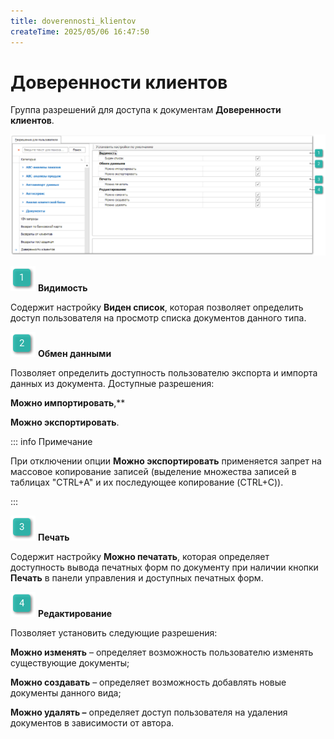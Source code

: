 ```yaml
---
title: doverennosti_klientov
createTime: 2025/05/06 16:47:50
---
```

# Доверенности клиентов
Группа разрешений для доступа к документам **Доверенности клиентов**.

![](../../../../../assets/specification/image154.png)

![](../../../../../assets/specification/image006.png) **Видимость**

Содержит настройку **Виден список**, которая позволяет определить доступ пользователя на просмотр списка документов данного типа.

![](../../../../../assets/specification/image008.png) **Обмен данными**

Позволяет определить доступность пользователю экспорта и импорта данных из документа. Доступные разрешения: 

**Можно импортировать**,** 

**Можно экспортировать**.

::: info Примечание

При отключении опции **Можно экспортировать** применяется запрет на массовое копирование записей (выделение множества записей в таблицах "CTRL+A" и их последующее копирование (CTRL+C)).

:::

![](../../../../../assets/specification/image009.png) **Печать**

Содержит настройку **Можно печатать**, которая определяет доступность вывода печатных форм по документу при наличии кнопки **Печать** в панели управления и доступных печатных форм.

![](../../../../../assets/specification/image010.png) **Редактирование**

Позволяет установить следующие разрешения:

**Можно изменять** – определяет возможность пользователю изменять существующие документы;

**Можно создавать** – определяет возможность добавлять новые документы данного вида;

**Можно удалять –** определяет доступ пользователя на удаления документов в зависимости от автора.

